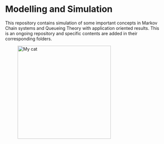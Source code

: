 # Modelling and Simulation

This repository contains simulation of some important concepts in Markov Chain systems and Queueing Theory with application oriented results. This is an ongoing repository and specific contents are added in their corresponding folders. 

<figure>
  <img src= "/data/home/samsadalam/mtech_project/modelling_simulation/images/Mathematics-Modelling-and-Simulation.jpg" , alt="My cat" width="300"/>
</figure>

